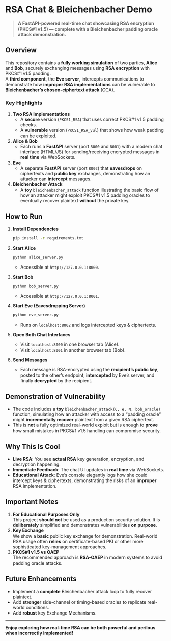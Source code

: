 # RSA Chat & Bleichenbacher Demo
> **A FastAPI-powered real-time chat showcasing RSA encryption (PKCS#1 v1.5) — complete with a Bleichenbacher padding oracle attack demonstration.**

## Overview
This repository contains a **fully working simulation** of two parties, **Alice** and **Bob**, securely exchanging messages using **RSA encryption** with PKCS\#1 v1.5 padding.  
A **third component**, the **Eve server**, intercepts communications to demonstrate how **improper RSA implementations** can be vulnerable to **Bleichenbacher’s chosen-ciphertext attack** (CCA).

### Key Highlights
1. **Two RSA Implementations**  
   - A **secure** version (`PKCS1_RSA`) that uses correct PKCS\#1 v1.5 padding checks.  
   - A **vulnerable** version (`PKCS1_RSA_vul`) that shows how weak padding can be exploited.
2. **Alice & Bob**  
   - Each runs a **FastAPI** server (port `8000` and `8001`) with a modern chat interface (HTML/JS) for sending/receiving encrypted messages in **real time** via WebSockets.
3. **Eve**  
   - A separate **FastAPI** server (port `8002`) that **eavesdrops** on ciphertexts and **public key** exchanges, demonstrating how an attacker can **intercept** messages.
4. **Bleichenbacher Attack**  
   - A **toy** `bleichenbacher_attack` function illustrating the basic flow of how an attacker might exploit PKCS\#1 v1.5 padding oracles to eventually recover plaintext **without** the private key.




## How to Run
1. **Install Dependencies**  
   ```bash
   pip install -r requirements.txt
   ```

2. **Start Alice**  
   ```bash
   python alice_server.py
   ```
   - Accessible at `http://127.0.0.1:8000`.

3. **Start Bob**  
   ```bash
   python bob_server.py
   ```
   - Accessible at `http://127.0.0.1:8001`.

4. **Start Eve (Eavesdropping Server)**  
   ```bash
   python eve_server.py
   ```
   - Runs on `localhost:8002` and logs intercepted keys & ciphertexts.

5. **Open Both Chat Interfaces**  
   - Visit `localhost:8000` in one browser tab (Alice).  
   - Visit `localhost:8001` in another browser tab (Bob).

6. **Send Messages**  
   - Each message is RSA-encrypted using the **recipient’s public key**, posted to the other’s endpoint, **intercepted** by Eve’s server, and finally **decrypted** by the recipient.

## Demonstration of Vulnerability
- The code includes a **toy** `bleichenbacher_attack(C, e, N, bob_oracle)` function, simulating how an attacker with access to a “padding oracle” might **incrementally recover** plaintext from a given RSA ciphertext.
- This is **not** a fully optimized real-world exploit but is enough to **prove** how small mistakes in PKCS\#1 v1.5 handling can compromise security.

## Why This Is Cool
- **Live RSA**: You see **actual RSA** key generation, encryption, and decryption happening.
- **Immediate Feedback**: The chat UI updates in **real time** via WebSockets.
- **Educational Attack**: Eve’s console elegantly logs how she could intercept keys & ciphertexts, demonstrating the risks of an **improper** RSA implementation.

## Important Notes
1. **For Educational Purposes Only**  
   This project **should not** be used as a production security solution. It is **deliberately** simplified and demonstrates vulnerabilities **on purpose**.
2. **Key Exchange**  
   We show a **basic** public key exchange for demonstration. Real-world RSA usage often **relies** on certificate-based PKI or other more sophisticated key-management approaches.
3. **PKCS\#1 v1.5 vs OAEP**  
   The recommended approach is **RSA-OAEP** in modern systems to avoid padding oracle attacks.

## Future Enhancements
- Implement a **complete** Bleichenbacher attack loop to fully recover plaintext.
- Add **stronger** side-channel or timing-based oracles to replicate real-world conditions.
- Add **robust** key Exchange Mechanisms.

 

---
**Enjoy exploring how real-time RSA can be both powerful and perilous when incorrectly implemented!**